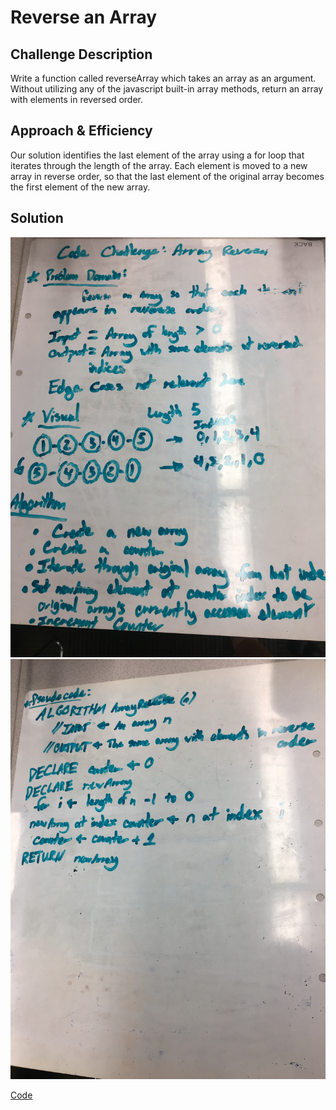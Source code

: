# Reverse an Array

## Challenge Description

Write a function called reverseArray which takes an array as an argument. Without utilizing any of the javascript built-in array methods, return an array with elements in reversed order.

## Approach & Efficiency

Our solution identifies the last element of the array using a for loop that iterates through the length of the array. Each element is moved to a new array in reverse order, so that the last element of the original array becomes the first element of the new array.

## Solution

![whiteboard](./assets/01reverseArray.JPG)
![whiteboard](./assets/02reverseArray.JPG)

[Code](ArrayReverse.js)
